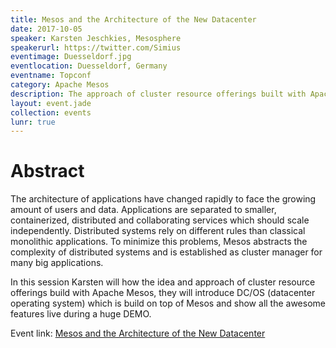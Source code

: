 ```yaml
---
title: Mesos and the Architecture of the New Datacenter
date: 2017-10-05
speaker: Karsten Jeschkies, Mesosphere
speakerurl: https://twitter.com/Simius
eventimage: Duesseldorf.jpg
eventlocation: Duesseldorf, Germany
eventname: Topconf
category: Apache Mesos
description: The approach of cluster resource offerings built with Apache Mesos
layout: event.jade
collection: events
lunr: true
---
```


# Abstract

The architecture of applications have changed rapidly to face the growing amount of users and data. Applications are separated to smaller, containerized, distributed and collaborating services which should scale independently. Distributed systems rely on different rules than classical monolithic applications. To minimize this problems, Mesos abstracts the complexity of distributed systems and is established as cluster manager for many big applications. 

In this session Karsten will how the idea and approach of cluster resource offerings build with Apache Mesos, they will introduce DC/OS (datacenter operating system) which is build on top of Mesos and show all the awesome features live during a huge DEMO.

Event link: <a href="https://www.topconf.com/conference//duesseldorf-2017/talk/mesos-and-the-architecture-of-the-new-datacenter/">Mesos and the Architecture of the New Datacenter</a>
